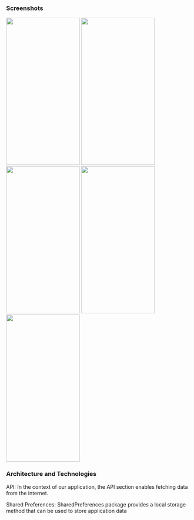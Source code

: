  <h3>Screenshots</h3>

<img src= https://github.com/hasanaltunbay/Namaz-Vakti-Imsakiye-2024/assets/132913817/c9874d1b-e17e-4982-bc69-6d93a3f1f6f2 width="200" height="400"/>

<img src=https://github.com/hasanaltunbay/Namaz-Vakti-Imsakiye-2024/assets/132913817/0a8f67fe-a491-4701-8ee5-7c8181ae4b18 width="200" height="400" />

<img src=https://github.com/hasanaltunbay/Namaz-Vakti-Imsakiye-2024/assets/132913817/384833b5-e212-451b-85a1-82e275515705 width="200" height="400" />

<img src=https://github.com/hasanaltunbay/Namaz-Vakti-Imsakiye-2024/assets/132913817/60d2bc85-8a98-4ee3-8323-e3c6465a1b41 width="200" height="400" />

<img src=https://github.com/hasanaltunbay/Namaz-Vakti-Imsakiye-2024/assets/132913817/73c7ed54-1b86-4c58-b6a7-0c8c0f760d73 width="200" height="400" />


<h3>Architecture and Technologies</h3>
API: In the context of our application, the API section enables fetching data from the internet.


Shared Preferences: SharedPreferences package provides a local storage method that can be used to store application data

